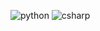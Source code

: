 ![python](https://img.shields.io/badge/Python-Learning-000000?style=for-the-badge&logo=Python&logoColor=blue)
![csharp](https://img.shields.io/badge/C#-Learning-000000?style=for-the-badge&logo=csharp&logoColor=blue)

<!--
**CozyAraka/CozyAraka** is a ✨ _special_ ✨ repository because its `README.md` (this file) appears on your GitHub profile.

Here are some ideas to get you started:

- 🔭 I’m currently working on ...
- 🌱 I’m currently learning ...
- 👯 I’m looking to collaborate on ...
- 🤔 I’m looking for help with ...
- 💬 Ask me about ...
- 📫 How to reach me: ...
- 😄 Pronouns: ...
- ⚡ Fun fact: ...
-->
